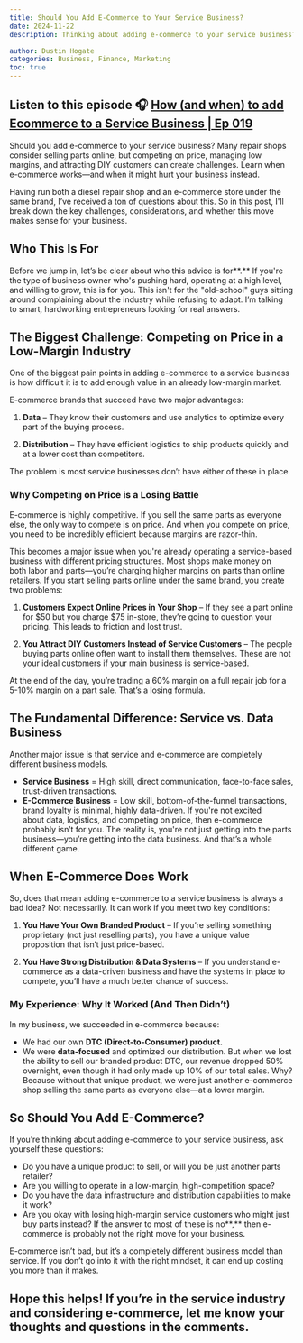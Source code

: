 ```yaml
---
title: Should You Add E-Commerce to Your Service Business?
date: 2024-11-22
description: Thinking about adding e-commerce to your service business? Here’s when selling parts online makes sense—and when it can hurt your margins and customer trust.

author: Dustin Hogate
categories: Business, Finance, Marketing
toc: true
---
```


**Listen to this episode 🎧**
[How (and when) to add Ecommerce to a Service Business | Ep 019](https://www.buzzsprout.com/2329696/episodes/16159474)
---
Should you add e-commerce to your service business? Many repair shops consider selling parts online, but competing on price, managing low margins, and attracting DIY customers can create challenges. Learn when e-commerce works—and when it might hurt your business instead.

Having run both a diesel repair shop and an e-commerce store under the same brand, I’ve received a ton of questions about this. So in this post, I'll break down the key challenges, considerations, and whether this move makes sense for your business.

## Who This Is For

Before we jump in, let’s be clear about who this advice is for**.** If you're the type of business owner who's pushing hard, operating at a high level, and willing to grow, this is for you. This isn't for the "old-school" guys sitting around complaining about the industry while refusing to adapt. I’m talking to smart, hardworking entrepreneurs looking for real answers.

## The Biggest Challenge: Competing on Price in a Low-Margin Industry

One of the biggest pain points in adding e-commerce to a service business is how difficult it is to add enough value in an already low-margin market.

E-commerce brands that succeed have two major advantages:
1. **Data** – They know their customers and use analytics to optimize every part of the buying process.

2. **Distribution** – They have efficient logistics to ship products quickly and at a lower cost than competitors.

The problem is most service businesses don’t have either of these in place.

### Why Competing on Price is a Losing Battle

E-commerce is highly competitive. If you sell the same parts as everyone else, the only way to compete is on price. And when you compete on price, you need to be incredibly efficient because margins are razor-thin.

This becomes a major issue when you're already operating a service-based business with different pricing structures. Most shops make money on both labor and parts—you’re charging higher margins on parts than online retailers. If you start selling parts online under the same brand, you create two problems:
1. **Customers Expect Online Prices in Your Shop** – If they see a part online for $50 but you charge $75 in-store, they’re going to question your pricing. This leads to friction and lost trust.

2. **You Attract DIY Customers Instead of Service Customers** – The people buying parts online often want to install them themselves. These are not your ideal customers if your main business is service-based.

At the end of the day, you’re trading a 60% margin on a full repair job for a 5-10% margin on a part sale. That’s a losing formula.

## The Fundamental Difference: Service vs. Data Business

Another major issue is that service and e-commerce are completely different business models.
- **Service Business** = High skill, direct communication, face-to-face sales, trust-driven transactions.
- **E-Commerce Business** = Low skill, bottom-of-the-funnel transactions, brand loyalty is minimal, highly data-driven.
If you're not excited about data, logistics, and competing on price, then e-commerce probably isn’t for you. The reality is, you're not just getting into the parts business—you’re getting into the data business. And that’s a whole different game.

## When E-Commerce **Does** Work

So, does that mean adding e-commerce to a service business is always a bad idea? Not necessarily. It can work if you meet two key conditions:
1. **You Have Your Own Branded Product** – If you’re selling something proprietary (not just reselling parts), you have a unique value proposition that isn’t just price-based.

2. **You Have Strong Distribution & Data Systems** – If you understand e-commerce as a data-driven business and have the systems in place to compete, you’ll have a much better chance of success.

### My Experience: Why It Worked (And Then Didn’t)

In my business, we succeeded in e-commerce because:
- We had our own **DTC (Direct-to-Consumer) product.**
- We were **data-focused** and optimized our distribution.
But when we lost the ability to sell our branded product DTC, our revenue dropped 50% overnight, even though it had only made up 10% of our total sales. Why? Because without that unique product, we were just another e-commerce shop selling the same parts as everyone else—at a lower margin.

## So Should You Add E-Commerce?

If you’re thinking about adding e-commerce to your service business, ask yourself these questions:
- Do you have a unique product to sell, or will you be just another parts retailer?
- Are you willing to operate in a low-margin, high-competition space?
- Do you have the data infrastructure and distribution capabilities to make it work?
- Are you okay with losing high-margin service customers who might just buy parts instead?
If the answer to most of these is no**,** then e-commerce is probably not the right move for your business.

E-commerce isn’t bad, but it’s a completely different business model than service. If you don’t go into it with the right mindset, it can end up costing you more than it makes.

Hope this helps! If you’re in the service industry and considering e-commerce, let me know your thoughts and questions in the comments.
---
